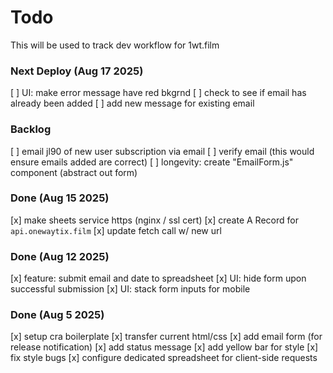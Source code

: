 # Todo
This will be used to track dev workflow for 1wt.film

### Next Deploy (Aug 17 2025)
[ ] UI: make error message have red bkgrnd
[ ] check to see if email has already been added
[ ] add new message for existing email

### Backlog
[ ] email jl90 of new user subscription via email
[ ] verify email (this would ensure emails added are correct)
[ ] longevity: create "EmailForm.js" component (abstract out form)

### Done (Aug 15 2025) 
[x] make sheets service https (nginx / ssl cert)
[x] create A Record for `api.onewaytix.film`
[x] update fetch call w/ new url

### Done (Aug 12 2025)
[x] feature: submit email and date to spreadsheet
[x] UI: hide form upon successful submission
[x] UI: stack form inputs for mobile

### Done (Aug 5 2025)
[x] setup cra boilerplate
[x] transfer current html/css
[x] add email form (for release notification)
[x] add status message
[x] add yellow bar for style
[x] fix style bugs
[x] configure dedicated spreadsheet for client-side requests